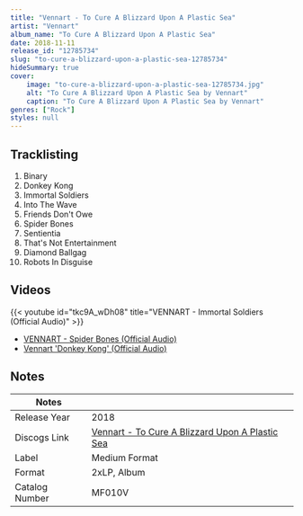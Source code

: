 ```yaml
---
title: "Vennart - To Cure A Blizzard Upon A Plastic Sea"
artist: "Vennart"
album_name: "To Cure A Blizzard Upon A Plastic Sea"
date: 2018-11-11
release_id: "12785734"
slug: "to-cure-a-blizzard-upon-a-plastic-sea-12785734"
hideSummary: true
cover:
    image: "to-cure-a-blizzard-upon-a-plastic-sea-12785734.jpg"
    alt: "To Cure A Blizzard Upon A Plastic Sea by Vennart"
    caption: "To Cure A Blizzard Upon A Plastic Sea by Vennart"
genres: ["Rock"]
styles: null
---
```

## Tracklisting
1. Binary 
2. Donkey Kong
3. Immortal Soldiers
4. Into The Wave 
5. Friends Don't Owe
6. Spider Bones
7. Sentientia 
8. That's Not Entertainment 
9. Diamond Ballgag 
10. Robots In Disguise 

## Videos
{{< youtube id="tkc9A_wDh08" title="VENNART - Immortal Soldiers (Official Audio)" >}}
- [VENNART - Spider Bones (Official Audio)](https://www.youtube.com/watch?v=JKgOGi636c0)
- [Vennart 'Donkey Kong' (Official Audio)](https://www.youtube.com/watch?v=OOef0N1mbKU)

## Notes
| Notes          |             |
| ---------------| ----------- |
| Release Year   | 2018 |
| Discogs Link   | [Vennart - To Cure A Blizzard Upon A Plastic Sea](https://www.discogs.com/release/12785734-Vennart-To-Cure-A-Blizzard-Upon-A-Plastic-Sea) |
| Label          | Medium Format |
| Format         | 2xLP, Album |
| Catalog Number | MF010V |


